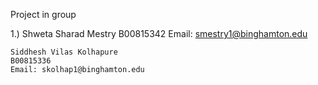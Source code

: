 Project in group

1.) Shweta Sharad Mestry
    B00815342
    Email: smestry1@binghamton.edu

    Siddhesh Vilas Kolhapure
    B00815336
    Email: skolhap1@binghamton.edu







    


